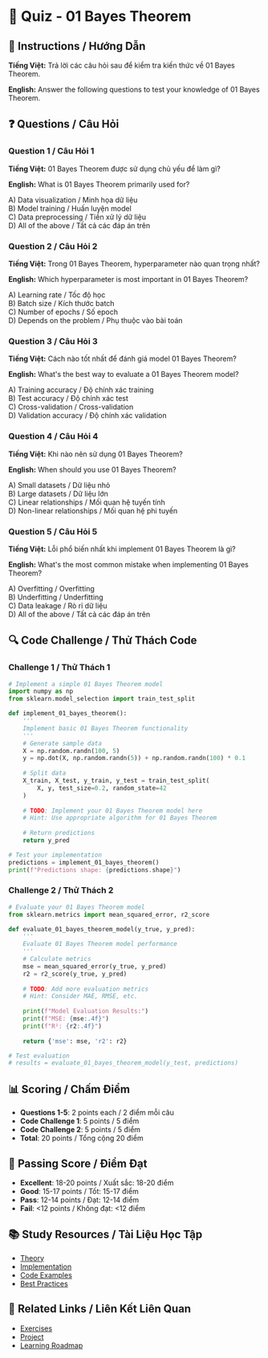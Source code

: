 # 🧠 Quiz - 01 Bayes Theorem

## 📝 Instructions / Hướng Dẫn

**Tiếng Việt:** Trả lời các câu hỏi sau để kiểm tra kiến thức về 01 Bayes Theorem.

**English:** Answer the following questions to test your knowledge of 01 Bayes Theorem.

## ❓ Questions / Câu Hỏi

### Question 1 / Câu Hỏi 1
**Tiếng Việt:** 01 Bayes Theorem được sử dụng chủ yếu để làm gì?

**English:** What is 01 Bayes Theorem primarily used for?

A) Data visualization / Minh họa dữ liệu  
B) Model training / Huấn luyện model  
C) Data preprocessing / Tiền xử lý dữ liệu  
D) All of the above / Tất cả các đáp án trên

### Question 2 / Câu Hỏi 2
**Tiếng Việt:** Trong 01 Bayes Theorem, hyperparameter nào quan trọng nhất?

**English:** Which hyperparameter is most important in 01 Bayes Theorem?

A) Learning rate / Tốc độ học  
B) Batch size / Kích thước batch  
C) Number of epochs / Số epoch  
D) Depends on the problem / Phụ thuộc vào bài toán

### Question 3 / Câu Hỏi 3
**Tiếng Việt:** Cách nào tốt nhất để đánh giá model 01 Bayes Theorem?

**English:** What's the best way to evaluate a 01 Bayes Theorem model?

A) Training accuracy / Độ chính xác training  
B) Test accuracy / Độ chính xác test  
C) Cross-validation / Cross-validation  
D) Validation accuracy / Độ chính xác validation

### Question 4 / Câu Hỏi 4
**Tiếng Việt:** Khi nào nên sử dụng 01 Bayes Theorem?

**English:** When should you use 01 Bayes Theorem?

A) Small datasets / Dữ liệu nhỏ  
B) Large datasets / Dữ liệu lớn  
C) Linear relationships / Mối quan hệ tuyến tính  
D) Non-linear relationships / Mối quan hệ phi tuyến

### Question 5 / Câu Hỏi 5
**Tiếng Việt:** Lỗi phổ biến nhất khi implement 01 Bayes Theorem là gì?

**English:** What's the most common mistake when implementing 01 Bayes Theorem?

A) Overfitting / Overfitting  
B) Underfitting / Underfitting  
C) Data leakage / Rò rỉ dữ liệu  
D) All of the above / Tất cả các đáp án trên

## 🔍 Code Challenge / Thử Thách Code

### Challenge 1 / Thử Thách 1
```python
# Implement a simple 01 Bayes Theorem model
import numpy as np
from sklearn.model_selection import train_test_split

def implement_01_bayes_theorem():
    '''
    Implement basic 01 Bayes Theorem functionality
    '''
    # Generate sample data
    X = np.random.randn(100, 5)
    y = np.dot(X, np.random.randn(5)) + np.random.randn(100) * 0.1
    
    # Split data
    X_train, X_test, y_train, y_test = train_test_split(
        X, y, test_size=0.2, random_state=42
    )
    
    # TODO: Implement your 01 Bayes Theorem model here
    # Hint: Use appropriate algorithm for 01 Bayes Theorem
    
    # Return predictions
    return y_pred

# Test your implementation
predictions = implement_01_bayes_theorem()
print(f"Predictions shape: {predictions.shape}")
```

### Challenge 2 / Thử Thách 2
```python
# Evaluate your 01 Bayes Theorem model
from sklearn.metrics import mean_squared_error, r2_score

def evaluate_01_bayes_theorem_model(y_true, y_pred):
    '''
    Evaluate 01 Bayes Theorem model performance
    '''
    # Calculate metrics
    mse = mean_squared_error(y_true, y_pred)
    r2 = r2_score(y_true, y_pred)
    
    # TODO: Add more evaluation metrics
    # Hint: Consider MAE, RMSE, etc.
    
    print(f"Model Evaluation Results:")
    print(f"MSE: {mse:.4f}")
    print(f"R²: {r2:.4f}")
    
    return {'mse': mse, 'r2': r2}

# Test evaluation
# results = evaluate_01_bayes_theorem_model(y_test, predictions)
```

## 📊 Scoring / Chấm Điểm

- **Questions 1-5**: 2 points each / 2 điểm mỗi câu
- **Code Challenge 1**: 5 points / 5 điểm
- **Code Challenge 2**: 5 points / 5 điểm
- **Total**: 20 points / Tổng cộng 20 điểm

## 🎯 Passing Score / Điểm Đạt

- **Excellent**: 18-20 points / Xuất sắc: 18-20 điểm
- **Good**: 15-17 points / Tốt: 15-17 điểm  
- **Pass**: 12-14 points / Đạt: 12-14 điểm
- **Fail**: <12 points / Không đạt: <12 điểm

## 📚 Study Resources / Tài Liệu Học Tập

- [Theory](./THEORY_01_bayes_theorem.md)
- [Implementation](./IMPLEMENTATION_01_bayes_theorem.md)
- [Code Examples](./CODE_EXAMPLES_01_bayes_theorem.md)
- [Best Practices](./BEST_PRACTICES_01_bayes_theorem.md)

## 🔗 Related Links / Liên Kết Liên Quan

- [Exercises](./EXERCISES_01_bayes_theorem.md)
- [Project](./PROJECT_01_bayes_theorem.md)
- [Learning Roadmap](./LEARNING_ROADMAP_01_bayes_theorem.md)
